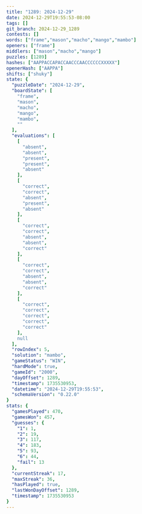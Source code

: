 ```yaml
---
title: "1289: 2024-12-29"
date: 2024-12-29T19:55:53-08:00
tags: []
git_branch: 2024-12-29_1289
contests: []
words: ["frame","mason","macho","mango","mambo"]
openers: ["frame"]
middlers: ["mason","macho","mango"]
puzzles: [1289]
hashes: ["AAPPACCAPACCAACCCAACCCCCCXXXXX"]
openerHash: ["AAPPA"]
shifts: ["shuky"]
state: {
  "puzzleDate": "2024-12-29",
  "boardState": [
    "frame",
    "mason",
    "macho",
    "mango",
    "mambo",
    ""
  ],
  "evaluations": [
    [
      "absent",
      "absent",
      "present",
      "present",
      "absent"
    ],
    [
      "correct",
      "correct",
      "absent",
      "present",
      "absent"
    ],
    [
      "correct",
      "correct",
      "absent",
      "absent",
      "correct"
    ],
    [
      "correct",
      "correct",
      "absent",
      "absent",
      "correct"
    ],
    [
      "correct",
      "correct",
      "correct",
      "correct",
      "correct"
    ],
    null
  ],
  "rowIndex": 5,
  "solution": "mambo",
  "gameStatus": "WIN",
  "hardMode": true,
  "gameId": "2000",
  "dayOffset": 1289,
  "timestamp": 1735530953,
  "datetime": "2024-12-29T19:55:53",
  "schemaVersion": "0.22.0"
}
stats: {
  "gamesPlayed": 470,
  "gamesWon": 457,
  "guesses": {
    "1": 1,
    "2": 19,
    "3": 117,
    "4": 183,
    "5": 93,
    "6": 44,
    "fail": 13
  },
  "currentStreak": 17,
  "maxStreak": 36,
  "hasPlayed": true,
  "lastWonDayOffset": 1289,
  "timestamp": 1735530953
}
---
```

<!-- more -->
